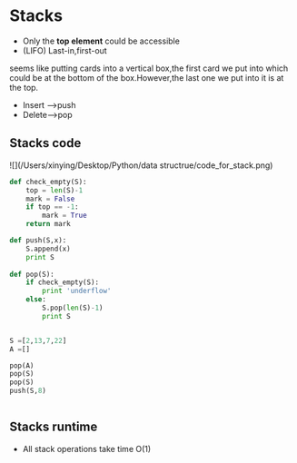 # Stacks

- Only the **top element** could be accessible
- (LIFO) Last-in,first-out

seems like putting cards into a vertical box,the first card we put into which could be at the bottom of the box.However,the last one we put into it is at the top.

- Insert —>push
- Delete—>pop

## Stacks code

![](/Users/xinying/Desktop/Python/data structrue/code_for_stack.png)



~~~python
def check_empty(S):
	top = len(S)-1
	mark = False
	if top == -1:
		mark = True
	return mark

def push(S,x):
	S.append(x)
	print S
  
def pop(S):
	if check_empty(S):
		print 'underflow'
	else:
		S.pop(len(S)-1)
		print S


S =[2,13,7,22]
A =[]

pop(A)
pop(S)
pop(S)
push(S,8)



~~~



## Stacks runtime

- All stack operations take time O(1)